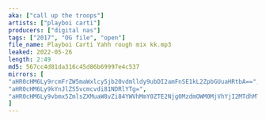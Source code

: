 ```yaml
---
aka: ["call up the troops"]
artists: ["playboi carti"]
producers: ["digital nas"]
tags: ["2017", "OG file", "open"]
file_name: Playboi Carti Yahh rough mix kk.mp3
leaked: 2022-05-26
length: 2:49
md5: 567cc4d81da316c45d86b69997e4c537
mirrors: [
"aHR0cHM6Ly9rcmFrZW5maWxlcy5jb20vdmlldy9ubDI2amFnSE1kL2ZpbGUuaHRtbA==",
"aHR0cHM6Ly9kYnJlZS5vcmcvdi81NDRlYTg=",
"aHR0cHM6Ly9vbmx5ZmlsZXMuaW8vZi84YWVhMmY0ZTE2Njg0MzdmOWM0MjVhYjI2MTdhMTk4Mw=="
]
---
```

